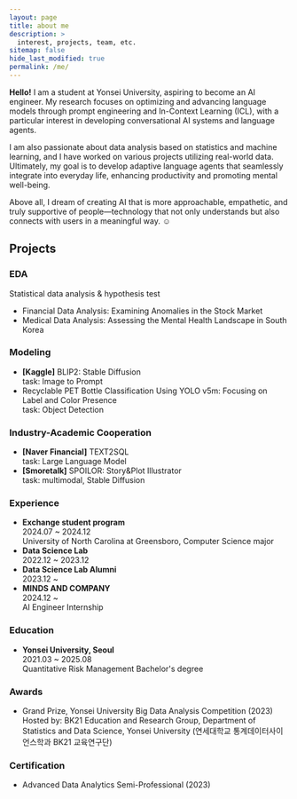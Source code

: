 ```yaml
---
layout: page
title: about me
description: >
  interest, projects, team, etc.
sitemap: false
hide_last_modified: true
permalink: /me/
---
```


**Hello!** I am a student at Yonsei University, aspiring to become an AI engineer. My research focuses on optimizing and advancing language models through prompt engineering and In-Context Learning (ICL), with a particular interest in developing conversational AI systems and language agents.

I am also passionate about data analysis based on statistics and machine learning, and I have worked on various projects utilizing real-world data. Ultimately, my goal is to develop adaptive language agents that seamlessly integrate into everyday life, enhancing productivity and promoting mental well-being.

Above all, I dream of creating AI that is more approachable, empathetic, and truly supportive of people—technology that not only understands but also connects with users in a meaningful way. ☺️


## Projects
### EDA
Statistical data analysis & hypothesis test
- Financial Data Analysis: Examining Anomalies in the Stock Market
- Medical Data Analysis: Assessing the Mental Health Landscape in South Korea

### Modeling
- **[Kaggle]** BLIP2: Stable Diffusion \
task: Image to Prompt
- Recyclable PET Bottle Classification Using YOLO v5m: Focusing on Label and Color Presence \
task: Object Detection

### Industry-Academic Cooperation
- **[Naver Financial]** TEXT2SQL \
task: Large Language Model
- **[Smoretalk]** SPOILOR: Story&Plot Illustrator \
task: multimodal, Stable Diffusion

### Experience
- **Exchange student program** \
2024.07 ~ 2024.12 \
University of North Carolina at Greensboro, Computer Science major
- **Data Science Lab** \
2022.12 ~ 2023.12
- **Data Science Lab Alumni** \
2023.12 ~
- **MINDS AND COMPANY** \
2024.12 ~ \
AI Engineer Internship


### Education
- **Yonsei University, Seoul** \
2021.03 ~ 2025.08 \
Quantitative Risk Management Bachelor's degree

### Awards
- Grand Prize, Yonsei University Big Data Analysis Competition (2023) \
Hosted by: BK21 Education and Research Group, Department of Statistics and Data Science, Yonsei University (연세대학교 통계데이터사이언스학과 BK21 교육연구단)

### Certification
- Advanced Data Analytics Semi-Professional (2023)